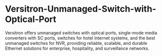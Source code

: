 # Versitron-Unmanaged-Switch-with-Optical-Port
Versitron offers unmanaged switches with optical ports, single-mode media converters with SC ports, switches for hotel internet systems, and the best unmanaged switches for NVR, providing reliable, scalable, and durable Ethernet solutions for enterprise, hospitality, and surveillance networks.
